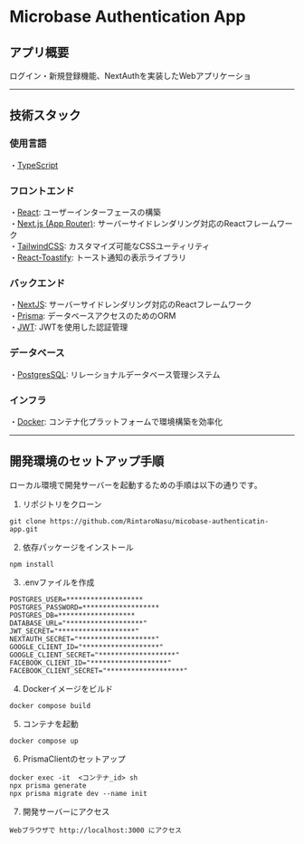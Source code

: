 # Microbase Authentication App

## アプリ概要
ログイン・新規登録機能、NextAuthを実装したWebアプリケーショ

---

## 技術スタック

### 使用言語
  ・[TypeScript](https://www.typescriptlang.org/)
  
### フロントエンド 
  ・[React](https://ja.react.dev/): ユーザーインターフェースの構築<br>
  ・[Next.js (App Router)](https://nextjs.org/): サーバーサイドレンダリング対応のReactフレームワーク<br>
  ・[TailwindCSS](https://tailwindcss.com/): カスタマイズ可能なCSSユーティリティ<br>
  ・[React-Toastify](https://fkhadra.github.io/react-toastify/introduction/): トースト通知の表示ライブラリ<br>
  
### バックエンド
  ・[NextJS](https://nestjs.com/): サーバーサイドレンダリング対応のReactフレームワーク<br>
  ・[Prisma](https://www.prisma.io/): データベースアクセスのためのORM<br>
  ・[JWT](https://jwt.io/): JWTを使用した認証管理<br>
  
### データベース
  ・[PostgresSQL](https://www.postgresql.org/docs/): リレーショナルデータベース管理システム

### インフラ
  ・[Docker](https://docs.docker.com/): コンテナ化プラットフォームで環境構築を効率化<br>


---

## 開発環境のセットアップ手順
ローカル環境で開発サーバーを起動するための手順は以下の通りです。

1. リポジトリをクローン
```
git clone https://github.com/RintaroNasu/micobase-authenticatin-app.git
```
2. 依存パッケージをインストール
```
npm install
```
3. .envファイルを作成
```
POSTGRES_USER=*******************
POSTGRES_PASSWORD=*******************
POSTGRES_DB=*******************
DATABASE_URL="*******************"
JWT_SECRET="*******************"
NEXTAUTH_SECRET="*******************"
GOOGLE_CLIENT_ID="*******************"
GOOGLE_CLIENT_SECRET="*******************"
FACEBOOK_CLIENT_ID="*******************"
FACEBOOK_CLIENT_SECRET="*******************"
```
4. Dockerイメージをビルド
```
docker compose build
```
5. コンテナを起動
```
docker compose up
```
6. PrismaClientのセットアップ
```
docker exec -it  <コンテナ_id> sh
npx prisma generate
npx prisma migrate dev --name init
```
7. 開発サーバーにアクセス
```
Webブラウザで http://localhost:3000 にアクセス
```
